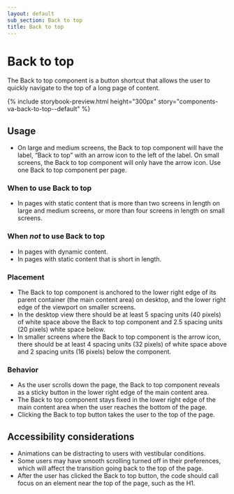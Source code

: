 ```yaml
---
layout: default
sub_section: Back to top
title: Back to top
---
```


# Back to top

<p class="va-introtext">The Back to top component is a button shortcut that allows the user to quickly navigate to the top of a long page of content.</p>

{% include storybook-preview.html height="300px" story="components-va-back-to-top--default" %}

## Usage
* On large and medium screens, the Back to top component will have the label, “Back to top” with an arrow icon to the left of the label. On small screens, the Back to top component will only have the arrow icon. Use one Back to top component per page.

### When to use Back to top
* In pages with static content that is more than two screens in length on large and medium screens, or more than four screens in length on small screens.

### When _not_ to use Back to top
* In pages with dynamic content.
* In pages with static content that is short in length.

### Placement
* The Back to top component is anchored to the lower right edge of its parent container (the main content area) on desktop, and the lower right edge of the viewport on smaller screens.
* In the desktop view there should be at least 5 spacing units (40 pixels) of white space above the Back to top component and 2.5 spacing units (20 pixels) white space below.
* In smaller screens where the Back to top component is the arrow icon, there should be at least 4 spacing units (32 pixels) of white space above and 2 spacing units (16 pixels) below the component.

### Behavior
* As the user scrolls down the page, the Back to top component reveals as a sticky button in the lower right edge of the main content area.
* The Back to top component stays fixed in the lower right edge of the main content area when the user reaches the bottom of the page.
* Clicking the Back to top button takes the user to the top of the page.

## Accessibility considerations
* Animations can be distracting to users with vestibular conditions.
* Some users may have smooth scrolling turned off in their preferences, which will affect the transition going back to the top of the page.
* After the user has clicked the Back to top button, the code should call focus on an element near the top of the page, such as the H1.
